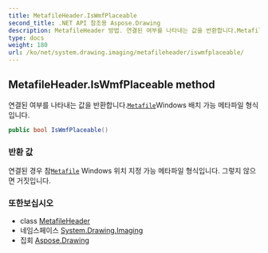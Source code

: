 ```yaml
---
title: MetafileHeader.IsWmfPlaceable
second_title: .NET API 참조용 Aspose.Drawing
description: MetafileHeader 방법. 연결된 여부를 나타내는 값을 반환합니다.MetafileWindows 배치 가능 메타파일 형식입니다.
type: docs
weight: 180
url: /ko/net/system.drawing.imaging/metafileheader/iswmfplaceable/
---
```

## MetafileHeader.IsWmfPlaceable method

연결된 여부를 나타내는 값을 반환합니다.[`Metafile`](../../metafile/)Windows 배치 가능 메타파일 형식입니다.

```csharp
public bool IsWmfPlaceable()
```

### 반환 값

연결된 경우 참[`Metafile`](../../metafile/) Windows 위치 지정 가능 메타파일 형식입니다. 그렇지 않으면 거짓입니다.

### 또한보십시오

* class [MetafileHeader](../)
* 네임스페이스 [System.Drawing.Imaging](../../metafileheader/)
* 집회 [Aspose.Drawing](../../../)


